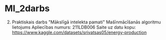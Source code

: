 # MI_2darbs
2. Praktiskais darbs
"Mākslīgā intelekta pamati"
Mašīnmācīšanās algoritmu lietojums
Apliecības numurs: 211LDB006
Saite uz datu kopu: https://www.kaggle.com/datasets/srivatsas05/energy-production
